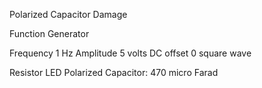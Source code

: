 Polarized Capacitor Damage

Function Generator

Frequency 1 Hz
Amplitude 5 volts
DC offset 0
square wave

Resistor
LED
Polarized Capacitor: 470 micro Farad

